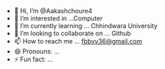 - 👋 Hi, I’m @Aakashchoure4
- 👀 I’m interested in ...Computer
- 🌱 I’m currently learning ... Chhindwara University
- 💞️ I’m looking to collaborate on ... Github
- 📫 How to reach me ... fbbvv36@gmail.com
- 😄 Pronouns: ...
- ⚡ Fun fact: ...

<!---
Aakashchoure4/Aakashchoure4 is a ✨ special ✨ repository because its `README.md` (this file) appears on your GitHub profile.
You can click the Preview link to take a look at your changes.
--->

